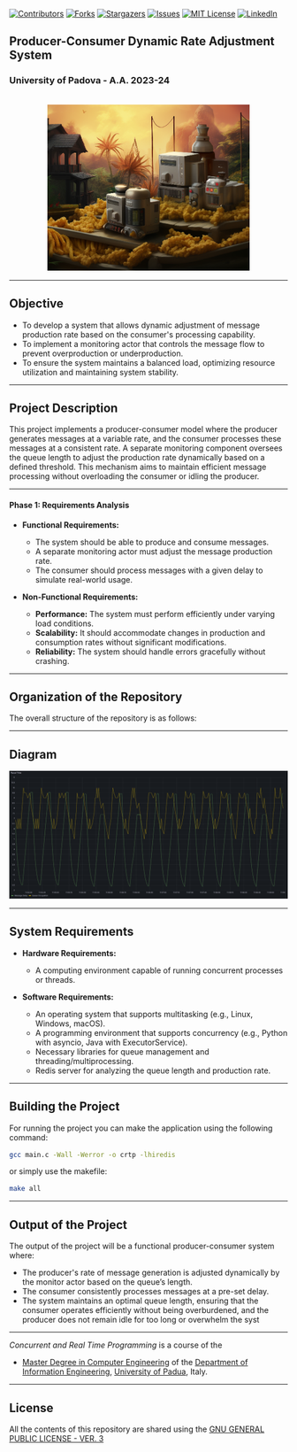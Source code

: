 <a name="readme-top"></a>

[![Contributors][contributors-shield]][contributors-url]
[![Forks][forks-shield]][forks-url]
[![Stargazers][stars-shield]][stars-url]
[![Issues][issues-shield]][issues-url]
[![MIT License][license-shield]][license-url]
[![LinkedIn][linkedin-shield]][linkedin-url]

## Producer-Consumer Dynamic Rate Adjustment System
### University of Padova - A.A. 2023-24


<!-- PROJECT LOGO -->
<br />
<div align="center">
  <a href="https://github.com/farzad-845/CRTP">
    <img src="assets/logo.png" alt="Logo" height="300">
  </a>
</div>

---

## Objective

- To develop a system that allows dynamic adjustment of message production rate based on the consumer's processing capability.
- To implement a monitoring actor that controls the message flow to prevent overproduction or underproduction.
- To ensure the system maintains a balanced load, optimizing resource utilization and maintaining system stability.

---

## Project Description
This project implements a producer-consumer model where the producer generates messages at a variable rate, and the consumer processes these messages at a consistent rate. A separate monitoring component oversees the queue length to adjust the production rate dynamically based on a defined threshold. This mechanism aims to maintain efficient message processing without overloading the consumer or idling the producer.

---

#### Phase 1: Requirements Analysis
- **Functional Requirements:**
    - The system should be able to produce and consume messages.
    - A separate monitoring actor must adjust the message production rate.
    - The consumer should process messages with a given delay to simulate real-world usage.

- **Non-Functional Requirements:**
    - **Performance:** The system must perform efficiently under varying load conditions.
    - **Scalability:** It should accommodate changes in production and consumption rates without significant modifications.
    - **Reliability:** The system should handle errors gracefully without crashing.


---

## Organization of the Repository

The overall structure of the repository is as follows:

---

## Diagram
<img src="assets/diagram.png" alt="RealTime Message Queue & Delay Analysis"/>

---

## System Requirements
- **Hardware Requirements:**
    - A computing environment capable of running concurrent processes or threads.

- **Software Requirements:**
    - An operating system that supports multitasking (e.g., Linux, Windows, macOS).
    - A programming environment that supports concurrency (e.g., Python with asyncio, Java with ExecutorService).
    - Necessary libraries for queue management and threading/multiprocessing.
    - Redis server for analyzing the queue length and production rate.
---
##  Building the Project
For running the project you can make the application using the following command:

```bash
gcc main.c -Wall -Werror -o crtp -lhiredis
```
or simply use the makefile:

```bash
make all
```
---

## Output of the Project

The output of the project will be a functional producer-consumer system where:
- The producer's rate of message generation is adjusted dynamically by the monitor actor based on the queue’s length.
- The consumer consistently processes messages at a pre-set delay.
- The system maintains an optimal queue length, ensuring that the consumer operates efficiently without being overburdened, and the producer does not remain idle for too long or overwhelm the syst

---

*Concurrent and Real Time Programming* is a course of the

* [Master Degree in Computer Engineering](https://degrees.dei.unipd.it/master-degrees/computer-engineering/) of the [Department of Information Engineering](https://www.dei.unipd.it/en/), [University of Padua](https://www.unipd.it/en/), Italy.

---

## License

All the contents of this repository are shared using the [GNU GENERAL PUBLIC LICENSE - VER. 3](https://www.gnu.org/licenses/gpl-3.0.html)

[contributors-shield]: https://img.shields.io/github/contributors/farzad-845/CRTP.svg?style=for-the-badge
[contributors-url]: https://github.com/farzad-845/CRTP/graphs/contributors
[forks-shield]: https://img.shields.io/github/forks/farzad-845/CRTP.svg?style=for-the-badge
[forks-url]: https://github.com/farzad-845/CRTP/network/members
[stars-shield]: https://img.shields.io/github/stars/farzad-845/CRTP.svg?style=for-the-badge
[stars-url]: https://github.com/farzad-845/CRTP/stargazers
[issues-shield]: https://img.shields.io/github/issues/farzad-845/CRTP.svg?style=for-the-badge
[issues-url]: https://github.com/farzad-845/CRTP/issues
[license-shield]: https://img.shields.io/github/license/farzad-845/CRTP.svg?style=for-the-badge
[license-url]: https://github.com/farzad-845/CRTP/blob/master/LICENSE.txt
[linkedin-shield]: https://img.shields.io/badge/-LinkedIn-black.svg?style=for-the-badge&logo=linkedin&colorB=555
[linkedin-url]: https://linkedin.com/in/farzad-shami
